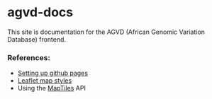 # agvd-docs
This site is documentation for the AGVD (African Genomic Variation Database) frontend.



### References:


 - [Setting up github pages](https://github.com/tomcam/least-github-pages)
 - [Leaflet map styles](https://leaflet-extras.github.io/leaflet-providers/preview/)
 - Using the [MapTiles](https://rapidapi.com/MapTilesApi/api/maptiles) API

